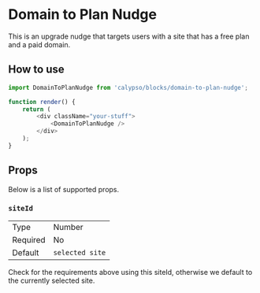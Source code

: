 # Domain to Plan Nudge

This is an upgrade nudge that targets users with a site that has a free plan
and a paid domain.

## How to use

```js
import DomainToPlanNudge from 'calypso/blocks/domain-to-plan-nudge';

function render() {
	return (
		<div className="your-stuff">
			<DomainToPlanNudge />
		</div>
	);
}
```

## Props

Below is a list of supported props.

### `siteId`

<table>
	<tr><td>Type</td><td>Number</td></tr>
	<tr><td>Required</td><td>No</td></tr>
	<tr><td>Default</td><td><code>selected site</code></td></tr>
</table>

Check for the requirements above using this siteId,
otherwise we default to the currently selected site.
